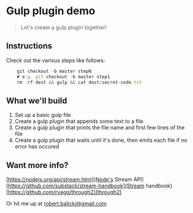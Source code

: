 # Gulp plugin demo

> Let's create a gulp plugin together!

## Instructions

Check out the various steps like follows:

```js
    git checkout -b master stepN
    # e.g. git checkout -b master step1
    rm -rf dest && gulp && cat dest/secret-code.txt
```

## What we'll build

1. Set up a basic gulp file
2. Create a gulp plugin that appends some text to a file
3. Create a gulp plugin that prints the file name and first few lines of the file
4. Create a gulp plugin that waits until it's done, then emits each file if no error has occured

## Want more info?

[https://nodejs.org/api/stream.html](Node's Stream API)
[https://github.com/substack/stream-handbook](Stream handbook)
[https://github.com/rvagg/through2](through2)

Or hit me up at robert.balicki@gmail.com
